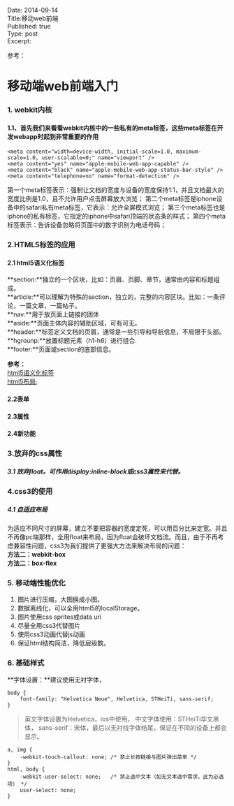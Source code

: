 Date: 2014-09-14  
Title:移动web前端   
Published: true  
Type: post  
Excerpt:   

参考：

# 移动端web前端入门

### 1. webkit内核
#### 1.1、首先我们来看看webkit内核中的一些私有的meta标签，这些meta标签在开发webapp时起到非常重要的作用

```
<meta content="width=device-width, initial-scale=1.0, maximum-scale=1.0, user-scalable=0;" name="viewport" />
<meta content="yes" name="apple-mobile-web-app-capable" />
<meta content="black" name="apple-mobile-web-app-status-bar-style" />
<meta content="telephone=no" name="format-detection" />
```

第一个meta标签表示：强制让文档的宽度与设备的宽度保持1:1，并且文档最大的宽度比例是1.0，且不允许用户点击屏幕放大浏览；
第二个meta标签是iphone设备中的safari私有meta标签，它表示：允许全屏模式浏览；
第三个meta标签也是iphone的私有标签，它指定的iphone中safari顶端的状态条的样式；
第四个meta标签表示：告诉设备忽略将页面中的数字识别为电话号码；

### 2.HTML5标签的应用
#### 2.1 html5语义化标签   
**section:**独立的一个区块，比如：页眉、页脚、章节，通常由内容和标题组成。    
**article:**可以理解为特殊的section，独立的，完整的内容区块。比如：一条评论，一篇文章，一篇帖子。   
**nav:**用于放页面上链接的团体   
**aside:**页面主体内容的辅助区域，可有可无。  
**header:**标签定义文档的页眉，通常是一些引导和导航信息，不局限于头部。  
**hgrounp:**放置标题元素（h1-h6）进行组合.   
**footer:**页面或section的底部信息。  

**参考：**  
[html5语义化标签](http://www.rainleaves.com/html/1338.html)   
[html5布局](http://www.rainleaves.com/html/1701.html);

#### 2.2表单
#### 2.3属性
#### 2.4新功能
### 3.放弃的css属性
##### 3.1 放弃float。可作用display:inline-block或css3属性来代替。  

### 4.css3的使用

##### 4.1 自适应布局

为适应不同尺寸的屏幕，建立不要把容器的宽度定死，可以用百分比来定宽。并且不再像pc端那样，全用float来布局，因为float会破坏文档流。而且，由于不再考虑兼容性问题，css3为我们提供了更强大方法来解决布局的问题：   
**方法二：webkit-box**  
**方法二：box-flex**

### 5. 移动端性能优化
1. 图片进行压缩，大图换成小图。  
2. 数据离线化，可以全用html5的localStorage。
3. 图片使用css sprites或data uri
4. 尽量全用css3代替图片
5. 使用css3动画代替js动画
6. 保证html结构简洁，降低层级数。

### 6. 基础样式 
**字体设置：**建议使用无衬字体，
     
```
body {   
    font-family: "Helvetica Neue", Helvetica, STHeiTi, sans-serif;   
}
```
> 英文字体设置为Helvetica，ios中使用，
> 中文字体使用：STHeiTi华文黑体，
> sans-serif：宋体，最后以无衬线字体结尾，保证在不同的设备上都会显示。
   
```
a, img {
    -webkit-touch-callout: none; /* 禁止长按链接与图片弹出菜单 */
}
html, body {
    -webkit-user-select: none;   /* 禁止选中文本（如无文本选中需求，此为必选项） */
    user-select: none;
}
```
